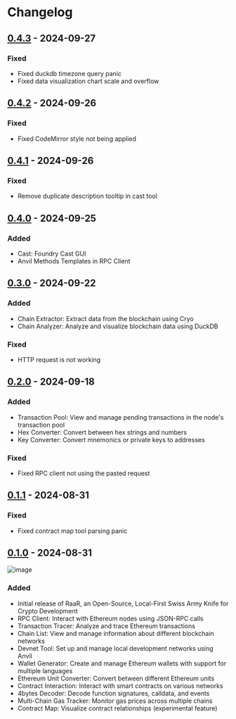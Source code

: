 # Changelog

## [0.4.3] - 2024-09-27

### Fixed

- Fixed duckdb timezone query panic
- Fixed data visualization chart scale and overflow

## [0.4.2] - 2024-09-26

### Fixed

- Fixed CodeMirror style not being applied

## [0.4.1] - 2024-09-26

### Fixed

- Remove duplicate description tooltip in cast tool

## [0.4.0] - 2024-09-25

### Added

- Cast: Foundry Cast GUI
- Anvil Methods Templates in RPC Client

## [0.3.0] - 2024-09-22

### Added

- Chain Extractor: Extract data from the blockchain using Cryo
- Chain Analyzer: Analyze and visualize blockchain data using DuckDB

### Fixed

- HTTP request is not working


## [0.2.0] - 2024-09-18

### Added

- Transaction Pool: View and manage pending transactions in the node's transaction pool
- Hex Converter: Convert between hex strings and numbers
- Key Converter: Convert mnemonics or private keys to addresses

### Fixed

- Fixed RPC client not using the pasted request


## [0.1.1] - 2024-08-31

### Fixed

- Fixed contract map tool parsing panic

## [0.1.0] - 2024-08-31

![image](https://media.bonsai.town/file/85669b61b29661b6c9728.png)


### Added
- Initial release of RaaR, an Open-Source, Local-First Swiss Army Knife for Crypto Development
- RPC Client: Interact with Ethereum nodes using JSON-RPC calls
- Transaction Tracer: Analyze and trace Ethereum transactions
- Chain List: View and manage information about different blockchain networks
- Devnet Tool: Set up and manage local development networks using Anvil
- Wallet Generator: Create and manage Ethereum wallets with support for multiple languages
- Ethereum Unit Converter: Convert between different Ethereum units
- Contract Interaction: Interact with smart contracts on various networks
- 4bytes Decoder: Decode function signatures, calldata, and events
- Multi-Chain Gas Tracker: Monitor gas prices across multiple chains
- Contract Map: Visualize contract relationships (experimental feature)


[0.1.0]: https://github.com/raardev/raar/releases/tag/0.1.0
[0.1.1]: https://github.com/raardev/raar/releases/tag/0.1.1
[0.2.0]: https://github.com/raardev/raar/releases/tag/0.2.0
[0.3.0]: https://github.com/raardev/raar/releases/tag/0.3.0
[0.4.0]: https://github.com/raardev/raar/releases/tag/0.4.0
[0.4.1]: https://github.com/raardev/raar/releases/tag/0.4.1
[0.4.2]: https://github.com/raardev/raar/releases/tag/0.4.2
[0.4.3]: https://github.com/raardev/raar/releases/tag/0.4.3